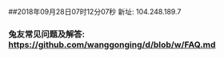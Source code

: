 ##2018年09月28日07时12分07秒 新址: 104.248.189.7
### 兔友常见问题及解答: https://github.com/wanggonging/d/blob/w/FAQ.md
